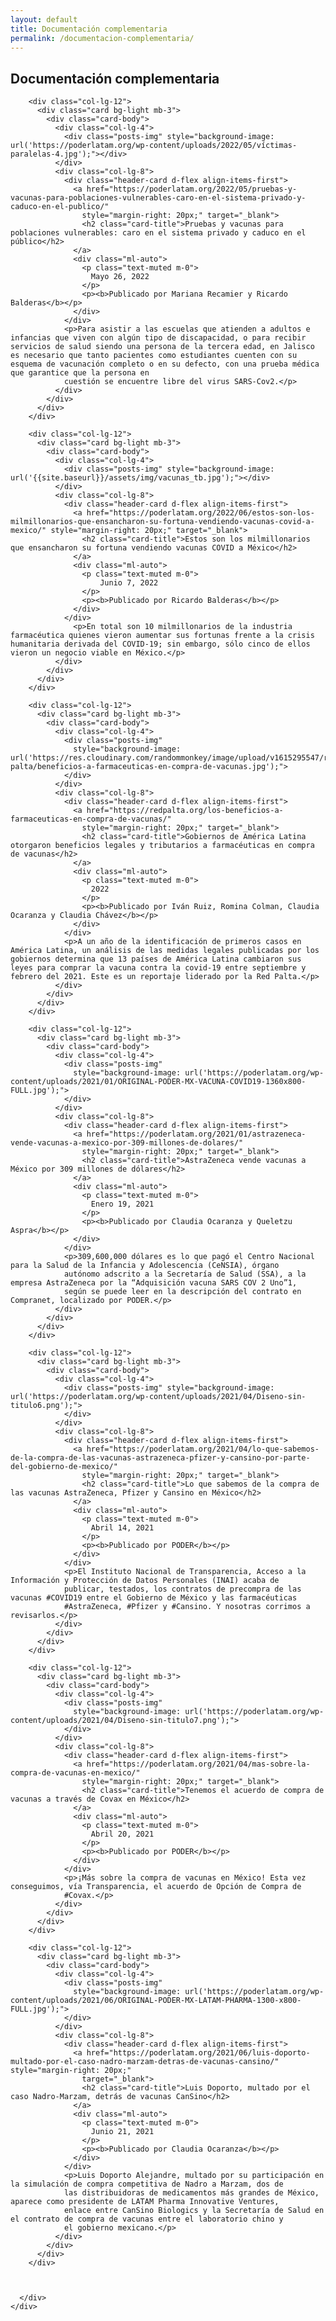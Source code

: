 ```yaml
---
layout: default
title: Documentación complementaria
permalink: /documentacion-complementaria/
---
```


<section class="posts-page">
    <div class="container">
      <div class="row">
        <div class="col-lg-12 mb-4">
            <h1 id="this-is-the-title-posts-page">Documentación complementaria</h1>
        </div>

        <div class="col-lg-12">
          <div class="card bg-light mb-3">
            <div class="card-body">
              <div class="col-lg-4">
                <div class="posts-img" style="background-image: url('https://poderlatam.org/wp-content/uploads/2022/05/víctimas-paralelas-4.jpg');"></div>
              </div>
              <div class="col-lg-8">
                <div class="header-card d-flex align-items-first">
                  <a href="https://poderlatam.org/2022/05/pruebas-y-vacunas-para-poblaciones-vulnerables-caro-en-el-sistema-privado-y-caduco-en-el-publico/"
                    style="margin-right: 20px;" target="_blank">
                    <h2 class="card-title">Pruebas y vacunas para poblaciones vulnerables: caro en el sistema privado y caduco en el público</h2>
                  </a>
                  <div class="ml-auto">
                    <p class="text-muted m-0">
                      Mayo 26, 2022
                    </p>
                    <p><b>Publicado por Mariana Recamier y Ricardo Balderas</b></p>
                  </div>
                </div>
                <p>Para asistir a las escuelas que atienden a adultos e infancias que viven con algún tipo de discapacidad, o para recibir servicios de salud siendo una persona de la tercera edad, en Jalisco es necesario que tanto pacientes como estudiantes cuenten con su esquema de vacunación completo o en su defecto, con una prueba médica que garantice que la persona en
                cuestión se encuentre libre del virus SARS-Cov2.</p>
              </div>
            </div>
          </div>
        </div>

        <div class="col-lg-12">
          <div class="card bg-light mb-3">
            <div class="card-body">
              <div class="col-lg-4">
                <div class="posts-img" style="background-image: url('{{site.baseurl}}/assets/img/vacunas_tb.jpg');"></div>
              </div>
              <div class="col-lg-8">
                <div class="header-card d-flex align-items-first">
                  <a href="https://poderlatam.org/2022/06/estos-son-los-milmillonarios-que-ensancharon-su-fortuna-vendiendo-vacunas-covid-a-mexico/" style="margin-right: 20px;" target="_blank">
                    <h2 class="card-title">Estos son los milmillonarios que ensancharon su fortuna vendiendo vacunas COVID a México</h2>
                  </a>
                  <div class="ml-auto">
                    <p class="text-muted m-0">
                        Junio 7, 2022
                    </p>
                    <p><b>Publicado por Ricardo Balderas</b></p>
                  </div>
                </div>
                  <p>En total son 10 milmillonarios de la industria farmacéutica quienes vieron aumentar sus fortunas frente a la crisis humanitaria derivada del COVID-19; sin embargo, sólo cinco de ellos vieron un negocio viable en México.</p>
              </div>
            </div>
          </div>
        </div>

        <div class="col-lg-12">
          <div class="card bg-light mb-3">
            <div class="card-body">
              <div class="col-lg-4">
                <div class="posts-img"
                  style="background-image: url('https://res.cloudinary.com/randommonkey/image/upload/v1615295547/red-palta/beneficios-a-farmaceuticas-en-compra-de-vacunas.jpg');">
                </div>
              </div>
              <div class="col-lg-8">
                <div class="header-card d-flex align-items-first">
                  <a href="https://redpalta.org/los-beneficios-a-farmaceuticas-en-compra-de-vacunas/"
                    style="margin-right: 20px;" target="_blank">
                    <h2 class="card-title">Gobiernos de América Latina otorgaron beneficios legales y tributarios a farmacéuticas en compra de vacunas</h2>
                  </a>
                  <div class="ml-auto">
                    <p class="text-muted m-0">
                      2022
                    </p>
                    <p><b>Publicado por Iván Ruiz, Romina Colman, Claudia Ocaranza y Claudia Chávez</b></p>
                  </div>
                </div>
                <p>A un año de la identificación de primeros casos en América Latina, un análisis de las medidas legales publicadas por los gobiernos determina que 13 países de América Latina cambiaron sus leyes para comprar la vacuna contra la covid-19 entre septiembre y febrero del 2021. Este es un reportaje liderado por la Red Palta.</p>
              </div>
            </div>
          </div>
        </div>

        <div class="col-lg-12">
          <div class="card bg-light mb-3">
            <div class="card-body">
              <div class="col-lg-4">
                <div class="posts-img"
                  style="background-image: url('https://poderlatam.org/wp-content/uploads/2021/01/ORIGINAL-PODER-MX-VACUNA-COVID19-1360x800-FULL.jpg');">
                </div>
              </div>
              <div class="col-lg-8">
                <div class="header-card d-flex align-items-first">
                  <a href="https://poderlatam.org/2021/01/astrazeneca-vende-vacunas-a-mexico-por-309-millones-de-dolares/"
                    style="margin-right: 20px;" target="_blank">
                    <h2 class="card-title">AstraZeneca vende vacunas a México por 309 millones de dólares</h2>
                  </a>
                  <div class="ml-auto">
                    <p class="text-muted m-0">
                      Enero 19, 2021
                    </p>
                    <p><b>Publicado por Claudia Ocaranza y Queletzu Aspra</b></p>
                  </div>
                </div>
                <p>309,600,000 dólares es lo que pagó el Centro Nacional para la Salud de la Infancia y Adolescencia (CeNSIA), órgano
                autónomo adscrito a la Secretaría de Salud (SSA), a la empresa AstraZeneca por la “Adquisición vacuna SARS COV 2 Uno”1,
                según se puede leer en la descripción del contrato en Compranet, localizado por PODER.</p>
              </div>
            </div>
          </div>
        </div>

        <div class="col-lg-12">
          <div class="card bg-light mb-3">
            <div class="card-body">
              <div class="col-lg-4">
                <div class="posts-img" style="background-image: url('https://poderlatam.org/wp-content/uploads/2021/04/Diseno-sin-titulo6.png');">
                </div>
              </div>
              <div class="col-lg-8">
                <div class="header-card d-flex align-items-first">
                  <a href="https://poderlatam.org/2021/04/lo-que-sabemos-de-la-compra-de-las-vacunas-astrazeneca-pfizer-y-cansino-por-parte-del-gobierno-de-mexico/"
                    style="margin-right: 20px;" target="_blank">
                    <h2 class="card-title">Lo que sabemos de la compra de las vacunas AstraZeneca, Pfizer y Cansino en México</h2>
                  </a>
                  <div class="ml-auto">
                    <p class="text-muted m-0">
                      Abril 14, 2021
                    </p>
                    <p><b>Publicado por PODER</b></p>
                  </div>
                </div>
                <p>El Instituto Nacional de Transparencia, Acceso a la Información y Protección de Datos Personales (INAI) acaba de
                publicar, testados, los contratos de precompra de las vacunas #COVID19 entre el Gobierno de México y las farmacéuticas
                #AstraZeneca, #Pfizer y #Cansino. Y nosotras corrimos a revisarlos.</p>
              </div>
            </div>
          </div>
        </div>

        <div class="col-lg-12">
          <div class="card bg-light mb-3">
            <div class="card-body">
              <div class="col-lg-4">
                <div class="posts-img"
                  style="background-image: url('https://poderlatam.org/wp-content/uploads/2021/04/Diseno-sin-titulo7.png');">
                </div>
              </div>
              <div class="col-lg-8">
                <div class="header-card d-flex align-items-first">
                  <a href="https://poderlatam.org/2021/04/mas-sobre-la-compra-de-vacunas-en-mexico/"
                    style="margin-right: 20px;" target="_blank">
                    <h2 class="card-title">Tenemos el acuerdo de compra de vacunas a través de Covax en México</h2>
                  </a>
                  <div class="ml-auto">
                    <p class="text-muted m-0">
                      Abril 20, 2021
                    </p>
                    <p><b>Publicado por PODER</b></p>
                  </div>
                </div>
                <p>¡Más sobre la compra de vacunas en México! Esta vez conseguimos, vía Transparencia, el acuerdo de Opción de Compra de
                #Covax.</p>
              </div>
            </div>
          </div>
        </div>

        <div class="col-lg-12">
          <div class="card bg-light mb-3">
            <div class="card-body">
              <div class="col-lg-4">
                <div class="posts-img"
                  style="background-image: url('https://poderlatam.org/wp-content/uploads/2021/06/ORIGINAL-PODER-MX-LATAM-PHARMA-1300-x800-FULL.jpg');">
                </div>
              </div>
              <div class="col-lg-8">
                <div class="header-card d-flex align-items-first">
                  <a href="https://poderlatam.org/2021/06/luis-doporto-multado-por-el-caso-nadro-marzam-detras-de-vacunas-cansino/" style="margin-right: 20px;"
                    target="_blank">
                    <h2 class="card-title">Luis Doporto, multado por el caso Nadro-Marzam, detrás de vacunas CanSino</h2>
                  </a>
                  <div class="ml-auto">
                    <p class="text-muted m-0">
                      Junio 21, 2021
                    </p>
                    <p><b>Publicado por Claudia Ocaranza</b></p>
                  </div>
                </div>
                <p>Luis Doporto Alejandre, multado por su participación en la simulación de compra competitiva de Nadro a Marzam, dos de
                las distribuidoras de medicamentos más grandes de México, aparece como presidente de LATAM Pharma Innovative Ventures,
                enlace entre CanSino Biologics y la Secretaría de Salud en el contrato de compra de vacunas entre el laboratorio chino y
                el gobierno mexicano.</p>
              </div>
            </div>
          </div>
        </div>



      </div>
    </div>
  </section>
